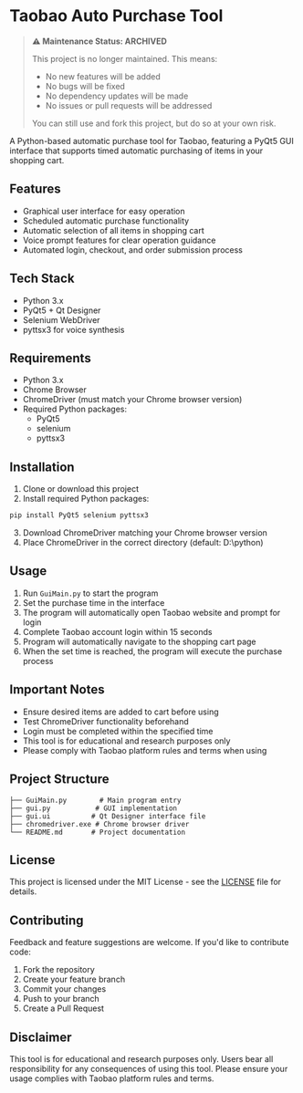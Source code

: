 # Taobao Auto Purchase Tool

> **⚠️ Maintenance Status: ARCHIVED**
>
> This project is no longer maintained. This means:
> - No new features will be added
> - No bugs will be fixed
> - No dependency updates will be made
> - No issues or pull requests will be addressed
>
> You can still use and fork this project, but do so at your own risk.

A Python-based automatic purchase tool for Taobao, featuring a PyQt5 GUI interface that supports timed automatic purchasing of items in your shopping cart.

## Features

- Graphical user interface for easy operation
- Scheduled automatic purchase functionality
- Automatic selection of all items in shopping cart
- Voice prompt features for clear operation guidance
- Automated login, checkout, and order submission process

## Tech Stack

- Python 3.x
- PyQt5 + Qt Designer
- Selenium WebDriver
- pyttsx3 for voice synthesis

## Requirements

- Python 3.x
- Chrome Browser
- ChromeDriver (must match your Chrome browser version)
- Required Python packages:
  - PyQt5
  - selenium
  - pyttsx3

## Installation

1. Clone or download this project
2. Install required Python packages:
```bash
pip install PyQt5 selenium pyttsx3
```
3. Download ChromeDriver matching your Chrome browser version
4. Place ChromeDriver in the correct directory (default: D:\python)

## Usage

1. Run `GuiMain.py` to start the program
2. Set the purchase time in the interface
3. The program will automatically open Taobao website and prompt for login
4. Complete Taobao account login within 15 seconds
5. Program will automatically navigate to the shopping cart page
6. When the set time is reached, the program will execute the purchase process

## Important Notes

- Ensure desired items are added to cart before using
- Test ChromeDriver functionality beforehand
- Login must be completed within the specified time
- This tool is for educational and research purposes only
- Please comply with Taobao platform rules and terms when using

## Project Structure

```
├── GuiMain.py        # Main program entry
├── gui.py           # GUI implementation
├── gui.ui          # Qt Designer interface file
├── chromedriver.exe # Chrome browser driver
└── README.md       # Project documentation
```

## License

This project is licensed under the MIT License - see the [LICENSE](LICENSE) file for details.

## Contributing

Feedback and feature suggestions are welcome. If you'd like to contribute code:

1. Fork the repository
2. Create your feature branch
3. Commit your changes
4. Push to your branch
5. Create a Pull Request

## Disclaimer

This tool is for educational and research purposes only. Users bear all responsibility for any consequences of using this tool. Please ensure your usage complies with Taobao platform rules and terms. 
